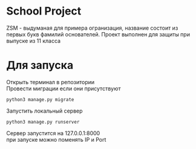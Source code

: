# School Project
ZSM - выдуманая для примера огранизация, название состоит из первых букв фамилий основателей.
Проект выполнен для защиты при выпуске из 11 класса 

# Для запуска
Открыть терминал в репозитории  
Провести миграции если они присутствуют  
```  
python3 manage.py migrate
  ```  
Запустить локальный сервер  
```  
python3 manage.py runserver
  ```
  
Сервер запустится на 127.0.0.1:8000  
при запуске можно поменять IP и Port
 
